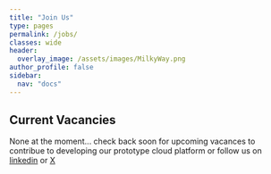 ```yaml
---
title: "Join Us"
type: pages
permalink: /jobs/
classes: wide
header:
  overlay_image: /assets/images/MilkyWay.png
author_profile: false
sidebar: 
  nav: "docs"
---
```

## Current Vacancies 

 None at the moment... check back soon for upcoming vacances to contribue to developing our prototype cloud platform or follow us on [linkedin](https://www.linkedin.com/company/uk-ska-regional-centre-uksrc) or [X](https://twitter.com/UK_SKARC)


 
